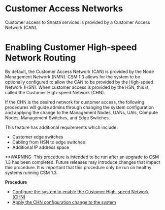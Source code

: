 # Customer Access Networks

Customer access to Shasta services is provided by a Customer Access Network (CAN).

# Enabling Customer High-speed Network Routing

By default, the Customer Access Network (CAN) is provided by the Node Management Network (NMN).  CSM 1.3 allows for the system to be optionally configured to allow the CAN to be provided by the High-speed Network (HSN).  When customer access is provided by the HSN, this is called the Customer High-speed Network (CHN).

If the CHN is the desired network for customer access, the following procedures will guide admins through changing the system configuration and applying the change to the Management Nodes, UANs, UAIs, Compute Nodes, Management Switches, and Edge Switches.

This feature has additional requirements which include.

- Customer edge switches
- Cabling from HSN to edge switches
- Additional IP address space

**WARNING: This procedure is intended to be run after an upgrade to CSM 1.3 has been completed.  Future releases may introduce changes that impact this procedure.  It is important that this procedure only be run on healthy systems running CSM 1.3.

**Procedure**

* [Configure the system to enable the Customer High-speed Network (CHN)](./network/chn_enable.md)
* [Apply the CHN configuration change to the system](./network/network_upgrade_1.2_to_1.3.md)
